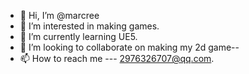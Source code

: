  - 👋 Hi, I’m @marcree
- 👀 I’m interested in making games.
- 🌱 I’m currently learning UE5.
- 💞️ I’m looking to collaborate on making my 2d game--<time sand>
- 📫 How to reach me --- 2976326707@qq.com.

<!---
marcree/marcree is a ✨ special ✨ repository because its `README.md` (this file) appears on your GitHub profile.
You can click the Preview link to take a look at your changes.
--->
